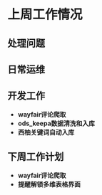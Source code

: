 # 上周工作情况
## **处理问题**
## **日常运维**

## **开发工作**
- **wayfair评论爬取**
- **ods_keepa数据清洗和入库**
- **西柚关键词自动入库**

## **下周工作计划**

- **wayfair评论爬取**
- **提醒解锁多维表格界面**
